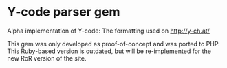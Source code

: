Y-code parser gem
=================
Alpha implementation of Y-code: The formatting used on http://y-ch.at/

This gem was only developed as proof-of-concept and was ported to PHP. This
Ruby-based version is outdated, but will be re-implemented for the new RoR
version of the site.